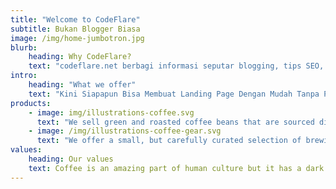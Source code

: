 ```yaml
---
title: "Welcome to CodeFlare"
subtitle: Bukan Blogger Biasa
image: /img/home-jumbotron.jpg
blurb:
    heading: Why CodeFlare?
    text: "codeflare.net berbagi informasi seputar blogging, tips SEO, template blogger, landing page, bisnis internet, money online, affiliasi, tips & trik, tutorial, widget dan coding."
intro:
    heading: "What we offer"
    text: "Kini Siapapun Bisa Membuat Landing Page Dengan Mudah Tanpa Perlu Biaya Mahal hanya dengan menggunakan blogspot. Buat Landing Page dengan Mudah dan Tingkatkan Penjualan Anda dengan menggunakan template landing page blogger, Anda akan dengan mudah dapat mengubah situs blogspot anda menjadi sebuah Landing Page, Sales Page, Web Profil, Blog, bahkan Toko Online! cepat, mudah dan berkualitas."
products:
    - image: img/illustrations-coffee.svg
      text: "We sell green and roasted coffee beans that are sourced directly from independent farmers and farm cooperatives. We’re proud to offer a variety of coffee beans grown with great care for the environment and local communities. Check our post or contact us directly for current availability."
    - image: /img/illustrations-coffee-gear.svg
      text: "We offer a small, but carefully curated selection of brewing gear and tools for every taste and experience level. No matter if you roast your own beans or just bought your first french press, you’ll find a gadget to fall in love with in our shop."
values:
    heading: Our values
    text: Coffee is an amazing part of human culture but it has a dark side too – one of colonialism and mindless abuse of natural resources and human lives. We want to turn this around and return the coffee trade to the drink’s exhilarating, empowering and unifying nature.
---
```


